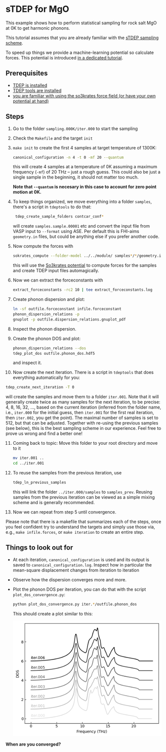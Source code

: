 sTDEP for MgO
===

This example shows how to perform statistical sampling for rock salt MgO at 0K to get harmonic phonons.

This tutorial assumes that you are already familiar with the [sTDEP sampling scheme](../../sTDEP/README.md).

To speed up things we provide a machine-learning potential so calculate forces. This potential is introduced [in a dedicated tutorial](../../../00_preparation/potential_energy_surfaces/README.md).

## Prerequisites

- [TDEP is installed](https://github.com/tdep-developers/tdep/blob/main/INSTALL.md)
- [TDEP tools are installed](https://github.com/flokno/tools.tdep)
- [you are familiar with using the so3krates force field (or have your own potential at hand)](https://github.com/tdep-developers/tdep-tutorials/tree/main/00_preparation/potential_energy_surfaces)

## Steps

1. Go to the folder `sampling.000K/iter.000` to start the sampling

2. Check the `Makefile` and the target `init`

3. `make init` to create the first 4 samples at target temperature of 1300K:

   ```bash
   canonical_configuration -n 4 -t 0 -mf 20 --quantum
   ```

   this will create 4 samples at a temperature of 0K assuming a maximum frequency (`-mf`) of 20 THz – just a rough guess. This could also be just a single sample in the beginning, it should not matter too much.

   **Note that `--quantum` is necesary in this case to account for zero point motion at 0K.**

4. To keep things organized, we move everything into a folder `samples`, there's a script in `tdeptools` to do that:
   ```bash
    tdep_create_sample_folders contcar_conf*
   ```

   will create `samples.sample.00001` etc and convert the input file from VASP input to `--format` using ASE. Per default this is FHI-aims `geometry.in` files, but could be anything else if you prefer another code.

5. Now compute the forces with
   ```bash
   sokrates_compute --folder-model ../../module/ samples*/*/geometry.in --tdep
   ```

   this will use the [So3krates potential](../../00_preparation/potential_energy_surfaces/README.md) to compute forces for the samples and create TDEP input files automagically.

6. Now we can extract the forceconstants with
   ```bash
   extract_forceconstants -rc2 10 | tee extract_forceconstants.log
   ```

7. Create phonon dispersion and plot:
   ```bash
   ln -sf outfile.forceconstant infile.forceconstant
   phonon_dispersion_relations -p
   gnuplot -p outfile.dispersion_relations.gnuplot_pdf
   ```

8. Inspect the phonon dispersion.

9. Create the phonon DOS and plot:
   ```bash
   phonon_dispersion_relations --dos
   tdep_plot_dos outfile.phonon_dos.hdf5
   ```

   and inspect it.

10. Now create the next iteration. There is a script in `tdeptools` that does everything automatically for you:
   ```bash
   tdep_create_next_iteration -T 0
   ```

   will create the samples and move them to a folder `iter.001`. Note that it will generally create twice as many samples for the next iteration, to be precise: 4, 8, 16, 32, …, based on the current iteration (inferred from the folder name, i.e., `iter.000` for the initial guess, then `iter.001` for the first real iteration, then `iter.002`, you get the point). The maximal number of samples is set to 512, but that can be adjusted. Together with re-using the previous samples (see below), this is the best sampling scheme in our experience. Feel free to prove us wrong and find a better one!

11. Coming back to topic: Move this folder to your root directory and move to it
    ```bash
    mv iter.001 ..
    cd ../iter.001
    ```

12. To reuse the samples from the previous iteration, use
    ```bash
    tdep_ln_previous_samples
    ```

    this will link the folder `../iter.000/samples` to `samples_prev`. Reusing samples from the previous iteration can be viewed as a simple mixing scheme and is generally recommended.

13. Now we can repeat from step 5 until convergence.

Please note that there is a makefile that summarizes each of the steps, once you feel confident try to understand the targets and simply use those via, e.g., `make infile.forces`, or `make iteration` to create an entire step.

## Things to look out for

- At each iteration, `canonical_configuration` is used and its output is saved to `canonical_configuration.log`. Inspect how in particular the mean-square displacement changes from iteration to iteration

- Observe how the dispersion converges more and more.

- Plot the phonon DOS per iteration, you can do that with the script `plot_dos_convergence.py`:
  ```bash
  python plot_dos_convergence.py iter.*/outfile.phonon_dos
  ```
  
  This should create a plot similar to this: 
  
  ![DOS](.assets/DOS.png)

**When are you converged?**
